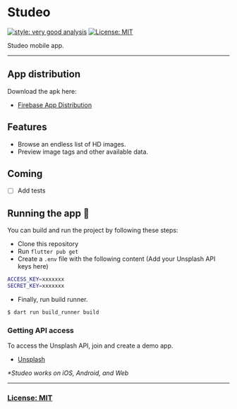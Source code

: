# Studeo

[![style: very good analysis][very_good_analysis_badge]][very_good_analysis_link]
[![License: MIT][license_badge]][license_link]

Studeo mobile app.

---

## App distribution

Download the apk here:

- [Firebase App Distribution][app_distribution_link]

## Features

- Browse an endless list of HD images.
- Preview image tags and other available data.

## Coming

- [ ] Add tests

## Running the app 🚀

You can build and run the project by following these steps:

* Clone this repository
* Run `flutter pub get`
* Create a `.env` file with the following content (Add your Unsplash API keys here)

```sh
ACCESS_KEY=xxxxxxx
SECRET_KEY=xxxxxxx
```

* Finally, run build runner.

```sh
$ dart run build_runner build
```

### Getting API access

To access the Unsplash API, join and create a demo app.

- [Unsplash][unsplash_join]

_\*Studeo works on iOS, Android, and Web_

---

### [License: MIT](LICENSE.md)

[license_badge]: https://img.shields.io/badge/license-MIT-blue.svg
[license_link]: https://opensource.org/licenses/MIT
[very_good_analysis_badge]: https://img.shields.io/badge/style-very_good_analysis-B22C89.svg
[very_good_analysis_link]: https://pub.dev/packages/very_good_analysis
[app_distribution_link]: https://appdistribution.firebase.dev/i/0f2e18cdb7b17a95
[unsplash_join]: https://unsplash.com/oauth/applications
